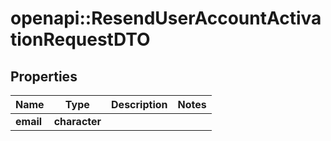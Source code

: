 # openapi::ResendUserAccountActivationRequestDTO

## Properties
Name | Type | Description | Notes
------------ | ------------- | ------------- | -------------
**email** | **character** |  | 


